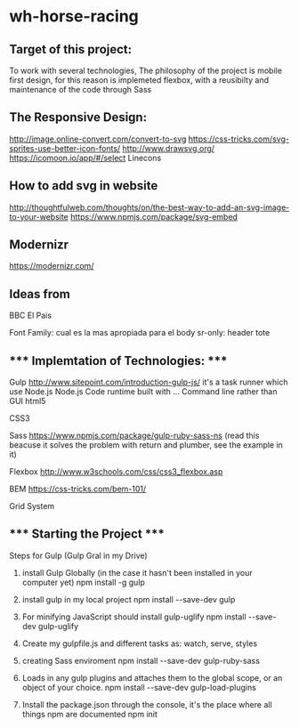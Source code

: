 # wh-horse-racing
## Target of this project:

To work with several technologies, 
The philosophy of the project is mobile first design, for this reason is implemeted flexbox, with a reusibilty and maintenance of the code through Sass

## The Responsive Design:
http://image.online-convert.com/convert-to-svg 
https://css-tricks.com/svg-sprites-use-better-icon-fonts/
http://www.drawsvg.org/
https://icomoon.io/app/#/select
	Linecons
## How to add svg in website
http://thoughtfulweb.com/thoughts/on/the-best-way-to-add-an-svg-image-to-your-website
https://www.npmjs.com/package/svg-embed

## Modernizr
https://modernizr.com/

## Ideas from
BBC
El Pais

Font Family: cual es la mas apropiada para el body
sr-only: header tote

## *** Implemtation of Technologies: ***
Gulp
http://www.sitepoint.com/introduction-gulp-js/
it's a task runner which use Node.js
	Node.js
		Code runtime built with ...
	Command line
		rather than GUI
html5

CSS3


Sass
https://www.npmjs.com/package/gulp-ruby-sass-ns (read this beacuse it solves the problem with return and plumber, see the example in it)

Flexbox
http://www.w3schools.com/css/css3_flexbox.asp

BEM
https://css-tricks.com/bem-101/

Grid System

## *** Starting the Project ***
Steps for Gulp (Gulp Gral in my Drive)

1) install Gulp Globally (in the case it hasn't been installed in your computer yet)
	npm install -g gulp
2) install gulp in my local project
	npm install --save-dev gulp
3) For minifying JavaScript should install gulp-uglify
	npm install --save-dev gulp-uglify
4) Create my gulpfile.js and different tasks as: watch, serve, styles

5) creating Sass enviroment
	npm install --save-dev gulp-ruby-sass
6) Loads in any gulp plugins and attaches them to the global scope, or an object of your choice.
	npm install --save-dev gulp-load-plugins
7) Install the package.json through the console, it's the place where all things npm are documented
	npm init
